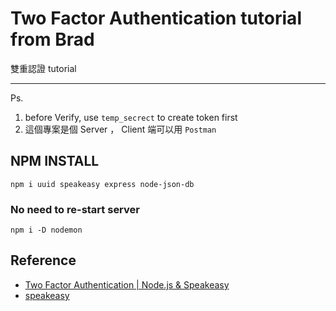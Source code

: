 # Two Factor Authentication tutorial from Brad

雙重認證 tutorial

---
Ps.

1. before Verify, use `temp_secrect` to create token first
1. 這個專案是個 Server ， Client 端可以用 `Postman`

## NPM INSTALL

`npm i uuid speakeasy express node-json-db`

### No need to re-start server

`npm i -D nodemon`

## Reference

+ [Two Factor Authentication | Node.js & Speakeasy](https://youtu.be/KQya9i6czhM)
+ [speakeasy](https://github.com/speakeasyjs/speakeasy)
